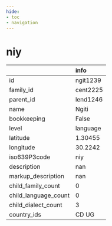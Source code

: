 ```yaml
---
hide:
- toc
- navigation
---
```

# niy
|                      | info     |
|:---------------------|:---------|
| id                   | ngit1239 |
| family_id            | cent2225 |
| parent_id            | lend1246 |
| name                 | Ngiti    |
| bookkeeping          | False    |
| level                | language |
| latitude             | 1.30455  |
| longitude            | 30.2242  |
| iso639P3code         | niy      |
| description          | nan      |
| markup_description   | nan      |
| child_family_count   | 0        |
| child_language_count | 0        |
| child_dialect_count  | 3        |
| country_ids          | CD UG    |